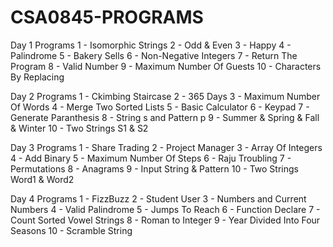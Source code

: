 # CSA0845-PROGRAMS
Day 1 Programs 1 - Isomorphic Strings 2 - Odd & Even 3 - Happy 4 - Palindrome 5 - Bakery Sells 6 - Non-Negative Integers 7 - Return The Program 8 - Valid Number 9 - Maximum Number Of Guests 10 - Characters By Replacing

Day 2 Programs 1 - Ckimbing Staircase 2 - 365 Days 3 - Maximum Number Of Words 4 - Merge Two Sorted Lists 5 - Basic Calculator 6 - Keypad 7 - Generate Paranthesis 8 - String s and Pattern p 9 - Summer & Spring & Fall & Winter 10 - Two Strings S1 & S2

Day 3 Programs 1 - Share Trading 2 - Project Manager 3 - Array Of Integers 4 - Add Binary 5 - Maximum Number Of Steps 6 - Raju Troubling 7 - Permutations 8 - Anagrams 9 - Input String & Pattern 10 - Two Strings Word1 & Word2

Day 4 Programs 1 - FizzBuzz 2 - Student User 3 - Numbers and Current Numbers 4 - Valid Palindrome 5 - Jumps To Reach 6 - Function Declare 7 - Count Sorted Vowel Strings 8 - Roman to Integer 9 - Year Divided Into Four Seasons 10 - Scramble String
